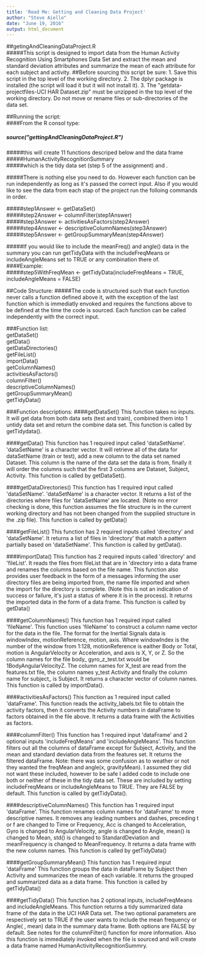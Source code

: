 ```yaml
---
title: 'Read Me: Getting and Cleaning Data Project'
author: "Steve Aiello"
date: "June 19, 2016"
output: html_document
---
```

##getingAndCleaningDataProject.R  
#####This script is designed to import data from the Human Activity Recognition Using Smartphones Data Set and extract the mean and standard deviation attributes and summarize the mean of each attribute for each subject and activity.
##Before sourcing this script be sure:
     1. Save this script in the top level of the working directory.
     2. The dplyr package is installed (the script will load it but it will not install it).
     3. The "getdata-projectfiles-UCI HAR Dataset.zip" must be unzipped in the top level of the working directory.  Do not move or rename files or sub-directories of the data set. 
 
##Running the script:  
####From the R consol type:  
##### source("gettingAndCleaningDataProject.R")  
#####this will create 11 functions descriped below and the data frame  
#####HumanActivityRecognitionSummary  
#####which is the tidy data set (step 5 of the assignment) and .

#####There is nothing else you need to do.  However each function can be run independently as long as it's passed the correct input.   Also if you would like to see the data from each stap of the project run the folloing commands in order.

#####step1Answer <- getDataSet()  
#####step2Answer <- columnFilter(step1Answer)  
#####step3Answer <- activitiesAsFactors(step2Answer)  
#####step4Answer <- descriptiveColumnNames(step3Answer)  
#####step5Answer <- getGroupSummaryMean(step4Answer)  

#####If you would like to include the meanFreq() and angle() data in the summary you can run getTidyData with the includeFreqMeans or includeAngleMeans set to TRUE or any combination there of.  
####Example:  
#####step5WithFreqMean <- getTidyData(includeFreqMeans = TRUE, includeAngleMeans = FALSE)  

##Code Structure:
#####The code is structured such that each function never calls a function defined above it, with the exception of the last function which is immediatly envoked and requires the functions above to be defined at the time the code is sourced.  Each function can be called independently with the correct input.
 
###Function list:  
getDataSet()  
getData()  
getDataDirectories()  
getFileList()  
importData()  
getColumnNames()  
activitiesAsFactors()  
columnFilter()  
descriptiveColumnNames()  
getGroupSummaryMean()  
getTidyData()  
  
###Function descriptions:
####getDataSet()
  This function takes no inputs.  It will get data from both data sets (test and train), combined them into 1 untidy data set and return the combine data set.  This function is called by getTidydata().

####getData()
This function has 1 required input called 'dataSetName'.  'dataSetName' is a character vector.  It will retrieve all of the data for dataSetName (train or test), add a new column to the data set named Dataset.  This column is the name of the data set the data is from, finally it will order the columns such that the first 3 columns are Dataset, Subject, Activity.  This function is called by getDataSet().

####getDataDirectories()
This function has 1 required input called 'dataSetName'.  'dataSetName' is a character vector.  It returns a list of the directories where files for 'dataSetName' are located.  (Note no error checking is done, this function assumes the file structure is in the current working directory and has not been changed from the supplied structure in the .zip file).  This function is called by getData()

####getFileList()
This function has 2 required inputs called 'directory' and 'dataSetName'.  It returns a list of files in 'directory' that match a pattern partially based on 'dataSetName'.  This function is called by getData().

####importData()
This function has 2 required inputs called 'directory' and 'fileList'.  It reads the files from fileList that are in 'directory into a data frame and renames the columns based on the file name.  This function also provides user feedback in the form of a messages informing the user directory files are being imported from, the name file imported and when the import for the directory is complete. (Note this is not an indication of success or failure, it's just a status of where it is in the process).  It returns the imported data in the form of a data frame.  This function is called by getData()

####getColumnNames()
This function has 1 required input called 'fileName'.  This function uses 'fileName' to construct a column name vector for the data in the file.  The format for the Inertial Signals data is windowIndex, motionReference, motion, axis.  Where windowIndex is the number of the window from 1:128, motionReference is eaither Body or Total, motion is AngularVelocity or Acceleration, and axis is X, Y, or Z. So the  column names for the file body_ gyro_z_test.txt  would be 1BodyAngularVelocityZ.  The column names for X_test are read from the features.txt file, the column names y_test Activity and finally the column name for subject_ is Subject.  It returns a character vector of column names.  This function is called by importData().

####activitiesAsFactors()
This function as 1 required input called 'dataFrame'.  This function reads the activity_labels.txt file to obtain the activity factors, then it converts the Activity numbers in dataFrame to factors obtained in the file above.  It returns a data frame with the Activities as factors.

####columnFilter()
This function has 1 required input 'dataFrame' and 2 optional inputs 'includeFreqMeans' and 'includeAngleMeans'.  This function filters out all the columns of dataFrame except for Subject, Activity, and the mean and standard deviation data from the features set. It returns the filtered dataFrame. Note: there was some confusion as to weather or not they wanted the freqMean and angle(x, gravityMean).  I assumed they did not want these included, however to be safe I added code to include one both or neither of these in the tidy data set.  These are included by setting includeFreqMeans or includeAngleMeans to TRUE.  They are FALSE by default.  This function is called by getTidyData().

####descriptiveColumnNames()
This function has 1 required input 'dataFrame'.  This function renames column names for 'dataFrame' to more descriptive names.  It removes any leading numbers and dashes, preceding t or f are changed to Time  or Frequency, Acc is changed to Acceleration, Gyro is changed to AngularVelocity, angle is changed to Angle, mean() is changed to Mean, std() is changed to StandardDeviation and meanFrequency is changed to MeanFrequency.  It returns a data frame with the new column names.  This function is called by getTidyData()

####getGroupSummaryMean()
This function has 1 required input 'dataFrame'  This function groups the data in dataFrame by Subject then Activity and summarizes the mean of each variable.  It returns the grouped and summarized data as a data frame.  This function is called by getTidyData()

####getTidyData()
This function has 2 optional inputs, includeFreqMeans and includeAngleMeans.  This function returns a tidy summarized data frame of the data in the UCI HAR Data set.  The two optional parameters are respectively set to TRUE if the user wants to include the mean frequency or Angle( , mean) data in the summary data frame.  Both options are FALSE by default.  See notes for the columnFilter() function for more information.  Also this function is immediately invoked when the file is sourced and will create a data frame named HumanActivityRecognitionSummry.
